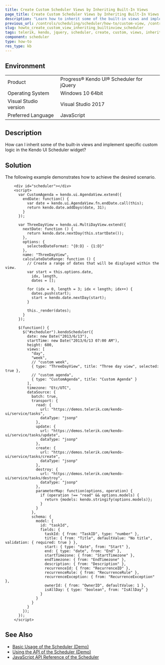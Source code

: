 ```yaml
---
title: Create Custom Scheduler Views by Inheriting Built-In Views
page_title: Create Custom Scheduler Views by Inheriting Built-In Views 
description: "Learn how to inherit some of the built-in views and implement specific custom logic in a Kendo UI for jQuery Scheduler widget."
previous_url: /controls/scheduling/scheduler/how-to/custom-view, /controls/scheduling/scheduler/how-to/custom-views/custom-view
slug: howto_create_custom_view_inheriting_builtinview_scheduler
tags: telerik, kendo, jquery, scheduler, create, custom, views, inheriting, builtin 
component: scheduler
type: how-to
res_type: kb
---
```


## Environment

<table>
 <tr>
  <td>Product</td>
  <td>Progress® Kendo UI® Scheduler for jQuery</td>
 </tr>
 <tr>
  <td>Operating System</td>
  <td>Windows 10 64bit</td>
 </tr>
 <tr>
  <td>Visual Studio version</td>
  <td>Visual Studio 2017</td>
 </tr>
 <tr>
  <td>Preferred Language</td>
  <td>JavaScript</td>
 </tr>
</table>

## Description

How can I inherit some of the built-in views and implement specific custom logic in the Kendo UI Scheduler widget?

## Solution

The following example demonstrates how to achieve the desired scenario.

```dojo
    <div id="scheduler"></div>
    <script>
      var CustomAgenda = kendo.ui.AgendaView.extend({
        endDate: function() {
          var date = kendo.ui.AgendaView.fn.endDate.call(this);
          return kendo.date.addDays(date, 31);
        }
      });

      var ThreeDayView = kendo.ui.MultiDayView.extend({
        nextDate: function () {
          return kendo.date.nextDay(this.startDate());
        },
        options: {
          selectedDateFormat: "{0:D} - {1:D}"
        },
        name: "ThreeDayView",
        calculateDateRange: function () {
          // Create a range of dates that will be displayed within the view.
          var start = this.options.date,
            idx, length,
            dates = [];

          for (idx = 0, length = 3; idx < length; idx++) {
            dates.push(start);
            start = kendo.date.nextDay(start);
          }

          this._render(dates);
        }
      });

      $(function() {
        $("#scheduler").kendoScheduler({
          date: new Date("2013/6/13"),
          startTime: new Date("2013/6/13 07:00 AM"),
          height: 600,
          views: [
            "day",
            "week",
            // "custom week",
            { type: "ThreeDayView", title: "Three day view", selected: true },
            // "custom agenda",
            { type: "CustomAgenda", title: "Custom Agenda" }
          ],
          timezone: "Etc/UTC",
          dataSource: {
            batch: true,
            transport: {
              read: {
                url: "https://demos.telerik.com/kendo-ui/service/tasks",
                dataType: "jsonp"
              },
              update: {
                url: "https://demos.telerik.com/kendo-ui/service/tasks/update",
                dataType: "jsonp"
              },
              create: {
                url: "https://demos.telerik.com/kendo-ui/service/tasks/create",
                dataType: "jsonp"
              },
              destroy: {
                url: "https://demos.telerik.com/kendo-ui/service/tasks/destroy",
                dataType: "jsonp"
              },
              parameterMap: function(options, operation) {
                if (operation !== "read" && options.models) {
                  return {models: kendo.stringify(options.models)};
                }
              }
            },
            schema: {
              model: {
                id: "taskId",
                fields: {
                  taskId: { from: "TaskID", type: "number" },
                  title: { from: "Title", defaultValue: "No title", validation: { required: true } },
                  start: { type: "date", from: "Start" },
                  end: { type: "date", from: "End" },
                  startTimezone: { from: "StartTimezone" },
                  endTimezone: { from: "EndTimezone" },
                  description: { from: "Description" },
                  recurrenceId: { from: "RecurrenceID" },
                  recurrenceRule: { from: "RecurrenceRule" },
                  recurrenceException: { from: "RecurrenceException" },
                  ownerId: { from: "OwnerID", defaultValue: 1 },
                  isAllDay: { type: "boolean", from: "IsAllDay" }
                }
              }
            }
          }
        });
      });
    </script>
```

## See Also

* [Basic Usage of the Scheduler (Demo)](https://demos.telerik.com/kendo-ui/scheduler/index)
* [Using the API of the Scheduler (Demo)](https://demos.telerik.com/kendo-ui/scheduler/api)
* [JavaScript API Reference of the Scheduler](/api/javascript/ui/scheduler)

